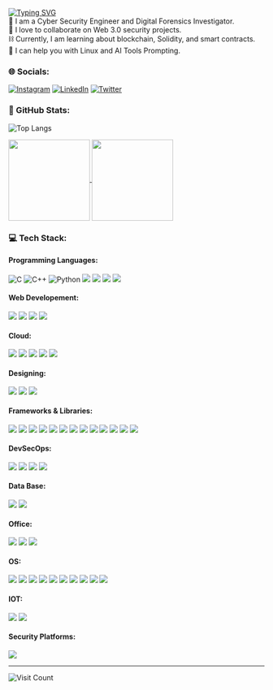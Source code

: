 [![Typing SVG](https://readme-typing-svg.herokuapp.com?font=Pacifico&size=25&duration=2000&pause=1000&color=F7F7F7&width=435&lines=Hi+%F0%9F%91%8B%2C+I'am+Tanmay+Shrimali)](https://git.io/typing-svg)<br>
👾 I am a Cyber Security Engineer and Digital Forensics Investigator. <br>
🤖 I love to collaborate on Web 3.0 security projects.<br>
⛓️ Currently, I am learning about blockchain, Solidity, and smart contracts. <br>
🐧 I can help you with Linux and AI Tools Prompting.

### 🌐 Socials:
[![Instagram](https://img.shields.io/badge/Instagram-E4405F?style=for-the-badge&logo=instagram&logoColor=white)](https://www.instagram.com/tanmay_shrimali_/)
[![LinkedIn](	https://img.shields.io/badge/LinkedIn-0077B5?style=for-the-badge&logo=linkedin&logoColor=white)](https://in.linkedin.com/in/tanmay-shrimali/) 
[![Twitter](https://img.shields.io/badge/Twitter-1DA1F2?style=for-the-badge&logo=twitter&logoColor=white)](https://twitter.com/TanmayShrimali_/) 

### 📆 GitHub Stats:
![Top Langs](https://github-readme-stats.vercel.app/api/top-langs/?username=tanmay-shrimali&layout=compact&theme=github_dark)

<a href="#">
  <img height=160 align="center" src="http://github-readme-streak-stats.herokuapp.com?user=tanmay-shrimali&theme=github-dark-blue"/>
</a>
<a href="#">
  <img height=160 align="center" src="https://github-readme-stats.vercel.app/api?username=tanmay-shrimali&theme=github_dark&show_icons=true&rank_icon=github"/>
</a>

### 💻 Tech Stack:
#### Programming Languages:
![C](https://img.shields.io/badge/C-00599C?style=for-the-badge&logo=c&logoColor=white) 
![C++](https://img.shields.io/badge/C%2B%2B-491885?style=for-the-badge&logo=c%2B%2B&logoColor=white) 
![Python](https://img.shields.io/badge/Python-FFD43B?style=for-the-badge&logo=python&logoColor=blue) 
![](https://img.shields.io/badge/Java-orange?style=for-the-badge&logo=coffeescript&logoColor=#E57324)
![](https://img.shields.io/badge/Rust-black?style=for-the-badge&logo=rust&logoColor=#E57324)
![](https://img.shields.io/badge/Solidity-e6e6e6?style=for-the-badge&logo=solidity&logoColor=black)
![](https://img.shields.io/badge/Shell_Script-121011?style=for-the-badge&logo=gnu-bash&logoColor=white)
#### Web Developement:
![](https://img.shields.io/badge/HTML5-E34F26?style=for-the-badge&logo=html5&logoColor=white)
![](https://img.shields.io/badge/CSS3-1572B6?style=for-the-badge&logo=css3&logoColor=white)
![](https://img.shields.io/badge/JavaScript-323330?style=for-the-badge&logo=javascript&logoColor=F7DF1E)
![](https://img.shields.io/badge/PHP-54288a?style=for-the-badge&logo=php&logoColor=white)
#### Cloud:
![](https://img.shields.io/badge/microsoft%20azure-0089D6?style=for-the-badge&logo=microsoft-azure&logoColor=white)
![](https://img.shields.io/badge/Amazon_AWS-FF9900?style=for-the-badge&logo=amazonaws&logoColor=white) 
![](https://img.shields.io/badge/Google_Cloud-4285F4?style=for-the-badge&logo=google-cloud&logoColor=white)
![](https://img.shields.io/badge/Heroku-430098?style=for-the-badge&logo=heroku&logoColor=white)
![](https://img.shields.io/badge/Hetzner-D50C2D?style=for-the-badge&logo=hetzner&logoColor=white)
#### Designing:
![](https://img.shields.io/badge/Adobe%20Photoshop-31A8FF?style=for-the-badge&logo=Adobe%20Photoshop&logoColor=black)
![](https://img.shields.io/badge/Adobe%20Illustrator-FF9A00?style=for-the-badge&logo=adobe%20illustrator&logoColor=white)
![](https://img.shields.io/badge/Adobe%20Lightroom-31A8FF?style=for-the-badge&logo=Adobe%20Lightroom&logoColor=white)
#### Frameworks & Libraries:
![](https://img.shields.io/badge/Express.js-000000?style=for-the-badge&logo=express&logoColor=white)
![](https://img.shields.io/badge/React-20232A?style=for-the-badge&logo=react&logoColor=61DAFB)
![](https://img.shields.io/badge/Node.js-339933?style=for-the-badge&logo=nodedotjs&logoColor=white)
![](https://img.shields.io/badge/Angular-DD0031?style=for-the-badge&logo=angular&logoColor=white)
![](https://img.shields.io/badge/Django-092E20?style=for-the-badge&logo=django&logoColor=green)
![](https://img.shields.io/badge/jQuery-0769AD?style=for-the-badge&logo=jquery&logoColor=white)
![](https://img.shields.io/badge/Vue.js-35495E?style=for-the-badge&logo=vuedotjs&logoColor=4FC08D)
![](https://img.shields.io/badge/ThreeJs-black?style=for-the-badge&logo=three.js&logoColor=white)
![](https://img.shields.io/badge/web3.js-F16822?style=for-the-badge&logo=web3.js&logoColor=white)
![](https://img.shields.io/badge/Material%20UI-007FFF?style=for-the-badge&logo=mui&logoColor=white)
![](https://img.shields.io/badge/npm-CB3837?style=for-the-badge&logo=npm&logoColor=white)
![](https://img.shields.io/badge/Bootstrap-563D7C?style=for-the-badge&logo=bootstrap&logoColor=white)
![](https://img.shields.io/badge/Tailwind_CSS-38B2AC?style=for-the-badge&logo=tailwind-css&logoColor=white)
#### DevSecOps:
![](https://img.shields.io/badge/Ansible-000000?style=for-the-badge&logo=ansible&logoColor=white)
![](https://img.shields.io/badge/Docker-2CA5E0?style=for-the-badge&logo=docker&logoColor=white)
![](https://img.shields.io/badge/firebase-ffca28?style=for-the-badge&logo=firebase&logoColor=black)
![](https://img.shields.io/badge/SAP-0FAAFF?style=for-the-badge&logo=sap&logoColor=white)
#### Data Base:
![](https://img.shields.io/badge/MongoDB-00241b?style=for-the-badge&logo=mongodb&logoColor=white)
![](https://img.shields.io/badge/MySQL-005C84?style=for-the-badge&logo=mysql&logoColor=white)
#### Office:
![](https://img.shields.io/badge/Microsoft_Word-2B579A?style=for-the-badge&logo=microsoft-word&logoColor=white)
![](https://img.shields.io/badge/Microsoft_Excel-217346?style=for-the-badge&logo=microsoft-excel&logoColor=white)
![](https://img.shields.io/badge/Microsoft_PowerPoint-B7472A?style=for-the-badge&logo=microsoft-powerpoint&logoColor=white)
#### OS:
![](https://img.shields.io/badge/Android-black?style=for-the-badge&logo=android&logoColor=00ff00)
![](https://img.shields.io/badge/Arch_Linux-1793D1?style=for-the-badge&logo=arch-linux&logoColor=white)
![](https://img.shields.io/badge/Cent%20OS-262577?style=for-the-badge&logo=CentOS&logoColor=white)
![](https://img.shields.io/badge/Fedora-294172?style=for-the-badge&logo=fedora&logoColor=white)
![](https://img.shields.io/badge/Debian-A81D33?style=for-the-badge&logo=debian&logoColor=white)
![](https://img.shields.io/badge/Kali_Linux-001945?style=for-the-badge&logo=kali-linux&logoColor=white)
![](https://img.shields.io/badge/Pop!_OS-48B9C7?style=for-the-badge&logo=Pop!_OS&logoColor=white)
![](https://img.shields.io/badge/Red%20Hat-EE0000?style=for-the-badge&logo=redhat&logoColor=white)
![](https://img.shields.io/badge/Ubuntu-E95420?style=for-the-badge&logo=ubuntu&logoColor=white)
![](https://img.shields.io/badge/Windows_11-0078d4?style=for-the-badge&logo=windows-11&logoColor=white)
#### IOT:
![](https://img.shields.io/badge/Arduino-00979D?style=for-the-badge&logo=Arduino&logoColor=white)
![](https://img.shields.io/badge/Raspberry%20Pi-A22846?style=for-the-badge&logo=Raspberry%20Pi&logoColor=white)
#### Security Platforms:
![](https://img.shields.io/badge/HackTheBox-111927?style=for-the-badge&logo=Hack%20The%20Box&logoColor=9FEF00)

---
![Visit Count](https://visitcount.itsvg.in/api?id=tanmay-shrimali&icon=8&color=12)
